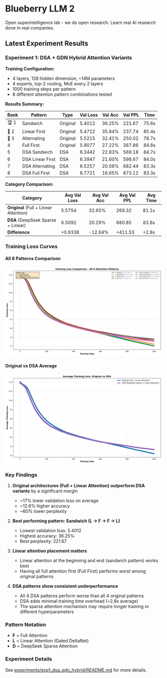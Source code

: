 # Blueberry LLM 2

Open superintelligence lab - we do open research. Learn real AI research done in real companies.

## Latest Experiment Results

### Experiment 1: DSA + GDN Hybrid Attention Variants

**Training Configuration:**
- 4 layers, 128 hidden dimension, ~14M parameters
- 4 experts, top-2 routing, MoE every 2 layers
- 1000 training steps per pattern
- 8 different attention pattern combinations tested

**Results Summary:**

| Rank | Pattern | Type | Val Loss | Val Acc | Val PPL | Time |
|------|---------|------|----------|---------|---------|------|
| 🏆 1 | Sandwich | Original | 5.4012 | 36.25% | 221.67 | 75.6s |
| 🥈 2 | Linear First | Original | 5.4712 | 35.84% | 237.74 | 85.4s |
| 🥉 3 | Alternating | Original | 5.5215 | 32.41% | 250.02 | 78.7s |
| 4 | Full First | Original | 5.9077 | 27.22% | 367.86 | 84.6s |
| 5 | DSA Sandwich | DSA | 6.3442 | 22.83% | 569.18 | 84.7s |
| 6 | DSA Linear First | DSA | 6.3947 | 21.60% | 598.67 | 84.0s |
| 7 | DSA Alternating | DSA | 6.5257 | 20.08% | 682.44 | 83.3s |
| 8 | DSA Full First | DSA | 6.7721 | 16.65% | 873.12 | 83.3s |

**Category Comparison:**

| Category | Avg Val Loss | Avg Val Acc | Avg Val PPL | Avg Time |
|----------|--------------|-------------|-------------|----------|
| **Original** (Full + Linear Attention) | 5.5754 | 32.93% | 269.32 | 81.1s |
| **DSA** (DeepSeek Sparse + Linear) | 6.5092 | 20.29% | 680.85 | 83.8s |
| **Difference** | +0.9338 | -12.64% | +411.53 | +2.8s |

### Training Loss Curves

#### All 8 Patterns Comparison
![Loss Comparison - All Patterns](experiments/exp1_dsa_gdn_hybrid/results/loss_comparison.png)

#### Original vs DSA Average
![Loss Comparison - Category Averages](experiments/exp1_dsa_gdn_hybrid/results/loss_comparison_average.png)

### Key Findings

1. **Original architectures (Full + Linear Attention) outperform DSA variants** by a significant margin
   - ~17% lower validation loss on average
   - ~12.6% higher accuracy
   - ~60% lower perplexity

2. **Best performing pattern: Sandwich (L → F → F → L)**
   - Lowest validation loss: 5.4012
   - Highest accuracy: 36.25%
   - Best perplexity: 221.67

3. **Linear attention placement matters**
   - Linear attention at the beginning and end (sandwich pattern) works best
   - Having all full attention first (Full First) performs worst among original patterns

4. **DSA patterns show consistent underperformance**
   - All 4 DSA patterns perform worse than all 4 original patterns
   - DSA adds minimal training time overhead (~2.8s average)
   - The sparse attention mechanism may require longer training or different hyperparameters

### Pattern Notation
- **F** = Full Attention
- **L** = Linear Attention (Gated DeltaNet)
- **D** = DeepSeek Sparse Attention

### Experiment Details

See [experiments/exp1_dsa_gdn_hybrid/README.md](experiments/exp1_dsa_gdn_hybrid/README.md) for more details.
